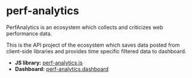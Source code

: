 # perf-analytics

PerfAnalytics is an ecosystem which collects and
criticizes web performance data.

This is the API project of the ecosystem which saves
data posted from client-side libraries and provides
time specific filtered data to dashboard.

- **JS library:** [perf-analytics.js](https://github.com/OnurCem/perf-analytics.js)
- **Dashboard:** [perf-analytics.dashboard](https://github.com/OnurCem/perf-analytics.dashboard)
